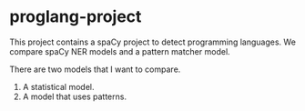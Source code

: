 # proglang-project

This project contains a spaCy project to detect programming languages. We compare
spaCy NER models and a pattern matcher model. 

There are two models that I want to compare. 

1. A statistical model.
2. A model that uses patterns. 

